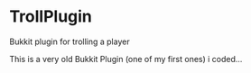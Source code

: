 # TrollPlugin
Bukkit plugin for trolling a player

This is a very old Bukkit Plugin (one of my first ones) i coded...
